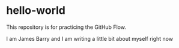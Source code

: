# hello-world
This repository is for practicing the GitHub Flow.

I am James Barry and I am writing a little bit about myself right now
